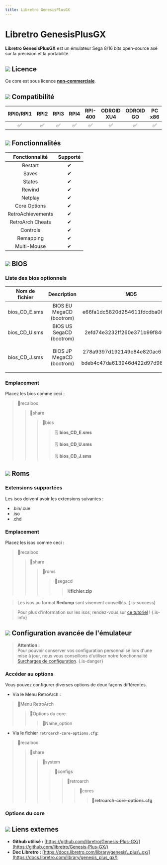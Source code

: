```yaml
---
title: Libretro GenesisPlusGX
---
```


# Libretro GenesisPlusGX

**Libretro GenesisPlusGX** est un émulateur Sega 8/16 bits open-source axé sur la précision et la portabilité.

## ![](./gerald-g-parchment-background-or-border-5.svg) Licence

Ce core est sous licence [**non-commerciale**](https://github.com/libretro/Genesis-Plus-GX/blob/master/LICENSE.txt).

## ![](./compatibility.png) Compatibilité

| RPI0/RPI1 | RPI2 | RPI3 | RPI4 | RPI-400 | ODROID XU4 | ODROID GO | PC x86 | PC X86\_64 |
| :---: | :---: | :---: | :---: | :---: | :---: | :---: | :---: | :---: |
| ✅ | ✅ | ✅ | ✅ | ✅ | ✅ | ✅ | ✅ | ✅ |

## ![](./cogwheel-145804_640.png) Fonctionnalités

| Fonctionnalité | Supporté |
| :---: | :---: |
| Restart | ✔ |
| Saves | ✔ |
| States | ✔ |
| Rewind | ✔ |
| Netplay | ✔ |
| Core Options | ✔ |
| RetroAchievements | ✔ |
| RetroArch Cheats | ✔ |
| Controls | ✔ |
| Remapping | ✔ |
| Multi-Mouse | ✔ |

## ![](./tqfp32.svg) BIOS

### Liste des bios optionnels

<table>
  <thead>
    <tr>
      <th style="text-align:center">Nom de fichier</th>
      <th style="text-align:center">Description</th>
      <th style="text-align:center">MD5</th>
      <th style="text-align:center">Fourni</th>
    </tr>
  </thead>
  <tbody>
    <tr>
      <td style="text-align:center">bios_CD_E.sms</td>
      <td style="text-align:center">BIOS EU MegaCD (bootrom)</td>
      <td style="text-align:center">e66fa1dc5820d254611fdcdba0662372</td>
      <td style="text-align:center">&#x274C;</td>
    </tr>
    <tr>
      <td style="text-align:center">bios_CD_U.sms</td>
      <td style="text-align:center">BIOS US SegaCD (bootrom)</td>
      <td style="text-align:center">2efd74e3232ff260e371b99f84024f7f</td>
      <td style="text-align:center">&#x274C;</td>
    </tr>
    <tr>
      <td style="text-align:center">bios_CD_J.sms</td>
      <td style="text-align:center">BIOS JP MegaCD (bootrom)</td>
      <td style="text-align:center">
        <p>278a9397d192149e84e820ac621a8ed</p>
        <p>bdeb4c47da613946d422d97d98b21cda</p>
      </td>
      <td style="text-align:center">&#x274C;</td>
    </tr>
  </tbody>
</table>

### **Emplacement**

Placez les bios comme ceci :

> 📁recalbox
>
> > 📁share
> >
> > > 📁bios
> > >
> > > > 🗒 **bios\_CD\_E.sms**
> > > >
> > > > 🗒 **bios\_CD\_U.sms**
> > > >
> > > > 🗒 **bios\_CD\_J.sms**

## ![](./rom-30098_640.png) Roms

### **Extensions supportées**

Les isos doivent avoir les extensions suivantes :

* .bin/.cue
* .iso
* .chd

### **Emplacement**

Placez les isos comme ceci : 

> 📁recalbox
>
> > 📁share
> >
> > > 📁roms
> > >
> > > > 📁segacd
> > > >
> > > > > 🗒**fichier.zip**


>Les isos au format **Redump** sont vivement conseillés.
{.is-success}


>Pour plus d'information sur les isos, rendez-vous sur [ce tutoriel](/fr/tutoriels/jeux/generalite/les-roms-et-les-isos) !
{.is-info}

## ![](./hammer-28636_640.png) Configuration avancée de l'émulateur


>**Attention :**  
>Pour pouvoir conserver vos configuration personnalisé lors d'une mise à jour, nous vous conseillons d'utiliser notre fonctionnalité [Surcharges de configuration](/fr/usage-avance/surcharge-de-configuration).
{.is-danger}

### Accéder au options

Vous pouvez configurer diverses options de deux façons différentes.

* Via le Menu RetroArch :

> 📁Menu RetroArch
>
> > 📁Options du core
> >
> > > 🧩Name\_option

* Via le fichier `retroarch-core-options.cfg`:

> 📁recalbox
>
> > 📁share
> >
> > > 📁system
> > >
> > > > 📁configs
> > > >
> > > > > 📁retroarch
> > > > >
> > > > > > 📁cores
> > > > > >
> > > > > > > 🧩**retroarch-core-options.cfg**

### Options du core

## ![](./kisspng-web-development-world-wide-web-computer-icons-webs-world-wide-web-icon-png-5ab05c24477216.4540070115215073642927.png) Liens externes

* **Github utilisé :** [https://github.com/libretro/Genesis-Plus-GX/](https://github.com/libretro/Genesis-Plus-GX/)
* **Doc Libretro :** [https://docs.libretro.com/library/genesis\_plus\_gx/](https://docs.libretro.com/library/genesis_plus_gx/)

